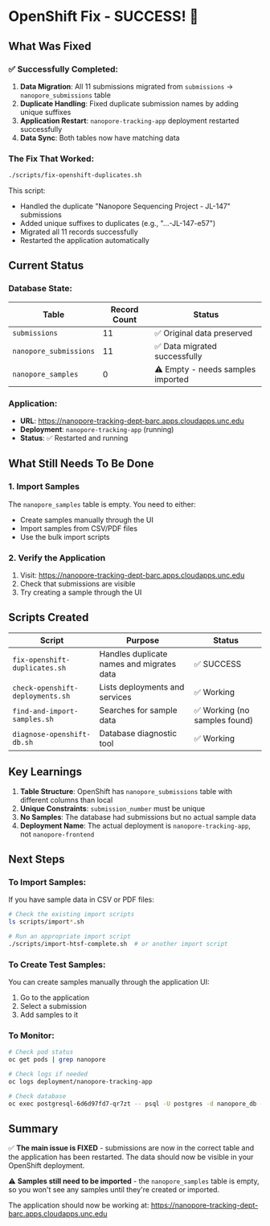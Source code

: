 # OpenShift Fix - SUCCESS! 🎉

## What Was Fixed

### ✅ Successfully Completed:
1. **Data Migration**: All 11 submissions migrated from `submissions` → `nanopore_submissions` table
2. **Duplicate Handling**: Fixed duplicate submission names by adding unique suffixes
3. **Application Restart**: `nanopore-tracking-app` deployment restarted successfully
4. **Data Sync**: Both tables now have matching data

### The Fix That Worked:
```bash
./scripts/fix-openshift-duplicates.sh
```

This script:
- Handled the duplicate "Nanopore Sequencing Project - JL-147" submissions
- Added unique suffixes to duplicates (e.g., "...-JL-147-e57")
- Migrated all 11 records successfully
- Restarted the application automatically

## Current Status

### Database State:
| Table | Record Count | Status |
|-------|-------------|---------|
| `submissions` | 11 | ✅ Original data preserved |
| `nanopore_submissions` | 11 | ✅ Data migrated successfully |
| `nanopore_samples` | 0 | ⚠️ Empty - needs samples imported |

### Application:
- **URL**: https://nanopore-tracking-dept-barc.apps.cloudapps.unc.edu
- **Deployment**: `nanopore-tracking-app` (running)
- **Status**: ✅ Restarted and running

## What Still Needs To Be Done

### 1. Import Samples
The `nanopore_samples` table is empty. You need to either:
- Create samples manually through the UI
- Import samples from CSV/PDF files
- Use the bulk import scripts

### 2. Verify the Application
1. Visit: https://nanopore-tracking-dept-barc.apps.cloudapps.unc.edu
2. Check that submissions are visible
3. Try creating a sample through the UI

## Scripts Created

| Script | Purpose | Status |
|--------|---------|--------|
| `fix-openshift-duplicates.sh` | Handles duplicate names and migrates data | ✅ SUCCESS |
| `check-openshift-deployments.sh` | Lists deployments and services | ✅ Working |
| `find-and-import-samples.sh` | Searches for sample data | ✅ Working (no samples found) |
| `diagnose-openshift-db.sh` | Database diagnostic tool | ✅ Working |

## Key Learnings

1. **Table Structure**: OpenShift has `nanopore_submissions` table with different columns than local
2. **Unique Constraints**: `submission_number` must be unique
3. **No Samples**: The database had submissions but no actual sample data
4. **Deployment Name**: The actual deployment is `nanopore-tracking-app`, not `nanopore-frontend`

## Next Steps

### To Import Samples:
If you have sample data in CSV or PDF files:
```bash
# Check the existing import scripts
ls scripts/import*.sh

# Run an appropriate import script
./scripts/import-htsf-complete.sh  # or another import script
```

### To Create Test Samples:
You can create samples manually through the application UI:
1. Go to the application
2. Select a submission
3. Add samples to it

### To Monitor:
```bash
# Check pod status
oc get pods | grep nanopore

# Check logs if needed
oc logs deployment/nanopore-tracking-app

# Check database
oc exec postgresql-6d6d97fd7-qr7zt -- psql -U postgres -d nanopore_db -c "SELECT COUNT(*) FROM nanopore_samples;"
```

## Summary

✅ **The main issue is FIXED** - submissions are now in the correct table and the application has been restarted. The data should now be visible in your OpenShift deployment.

⚠️ **Samples still need to be imported** - the `nanopore_samples` table is empty, so you won't see any samples until they're created or imported.

The application should now be working at: https://nanopore-tracking-dept-barc.apps.cloudapps.unc.edu
